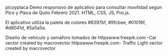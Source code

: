picoyplaca
Demo responsivo de aplicativo para consultar movilidad según Pico y Placa de Quito Febrero 2021. HTML, CSS, JS, Pixi.js.

El aplicativo utiliza la paleta de colores #6397bf, #9fcbee, #01016f, #d8041d, #5a5a5a.

Diseño de vehículo y semáforo tomados de httpswww.freepik.com -Car vector created by macrovector httpswww.freepik.com- Traffic Light vector created by macrovector